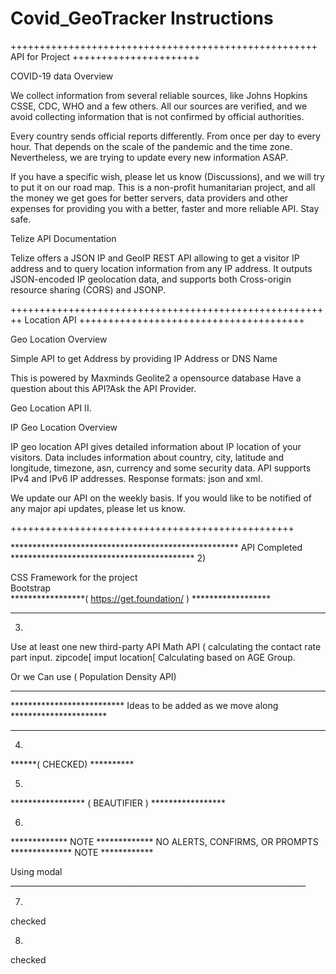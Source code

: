 # Covid_GeoTracker  Instructions 


+++++++++++++++++++++++++++++++++++++++++++++++++++++ API for Project ++++++++++++++++++++++


COVID-19 data Overview

We collect information from several reliable sources, like Johns Hopkins CSSE, CDC, WHO and a few others. All our sources are verified, and we avoid collecting information that is not confirmed by official authorities.

Every country sends official reports differently. From once per day to every hour. That depends on the scale of the pandemic and the time zone. Nevertheless, we are trying to update every new information ASAP.

If you have a specific wish, please let us know (Discussions), and we will try to put it on our road map. This is a non-profit humanitarian project, and all the money we get goes for better servers, data providers and other expenses for providing you with a better, faster and more reliable API. Stay safe.


Telize API Documentation

Telize offers a JSON IP and GeoIP REST API allowing to get a visitor IP address and to query location information from any IP address. It outputs JSON-encoded IP geolocation data, and supports both Cross-origin resource sharing (CORS) and JSONP.

++++++++++++++++++++++++++++++++++++++++++++++++++++++++   Location API  +++++++++++++++++++++++++++++++++++++++

Geo Location Overview

Simple API to get Address by providing IP Address or DNS Name

This is powered by Maxminds Geolite2 a opensource database
Have a question about this API?Ask the API Provider.


Geo Location API II. 

IP Geo Location Overview

IP geo location API gives detailed information about IP location of your visitors. Data includes information about country, city, latitude and longitude, timezone, asn, currency and some security data.
API supports IPv4 and IPv6 IP addresses.
Response formats: json and xml.

We update our API on the weekly basis. If you would like to be notified of any major api updates, please let us know.

+++++++++++++++++++++++++++++++++++++++++++++++++

****************************************************        API  Completed ******************************************
2)

CSS Framework for  the project  
Bootstrap   
*****************(   https://get.foundation/  ) ******************
 ************************************************
 
3) 
Use at least one new third-party API
Math API ( calculating the  contact rate part input.  zipcode[ imput location[ 
Calculating based on AGE Group. 

Or we Can use ( Population Density  API) 


**************************                                    **********************
************************** Ideas to be added as we move along **********************
**************************                                    **********************

4) 
 ******( CHECKED) **********
 
5) 
 ***************** ( BEAUTIFIER ) *****************
 
6) 
 ************* NOTE *************
 NO ALERTS, CONFIRMS, OR PROMPTS 
 ************** NOTE ************
 
 Using modal __________________________________________________________________________ 
 
 7) 
 checked 
 
 8)
 checked 
 
 









